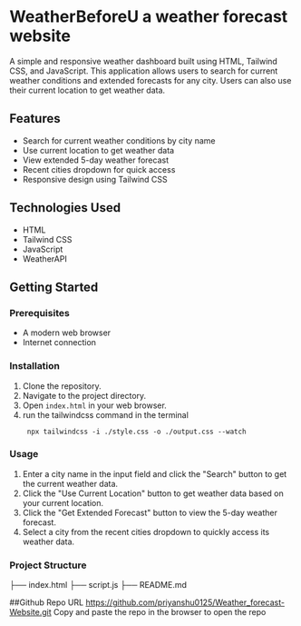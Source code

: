 # WeatherBeforeU a weather forecast website

A simple and responsive weather dashboard built using HTML, Tailwind CSS, and JavaScript. This application allows users to search for current weather conditions and extended forecasts for any city. Users can also use their current location to get weather data.

## Features

- Search for current weather conditions by city name
- Use current location to get weather data
- View extended 5-day weather forecast
- Recent cities dropdown for quick access
- Responsive design using Tailwind CSS

## Technologies Used

- HTML
- Tailwind CSS
- JavaScript
- WeatherAPI

## Getting Started

### Prerequisites

- A modern web browser
- Internet connection

### Installation

1. Clone the repository.
2. Navigate to the project directory.
3. Open `index.html` in your web browser.
4. run the tailwindcss command in the terminal 
    ```
     npx tailwindcss -i ./style.css -o ./output.css --watch
    ```	

### Usage

1. Enter a city name in the input field and click the "Search" button to get the current weather data.
2. Click the "Use Current Location" button to get weather data based on your current location.
3. Click the "Get Extended Forecast" button to view the 5-day weather forecast.
4. Select a city from the recent cities dropdown to quickly access its weather data.

### Project Structure
├── index.html
├── script.js
├── README.md

##Github Repo URL
https://github.com/priyanshu0125/Weather_forecast-Website.git
Copy and paste the repo in the browser to open the repo
